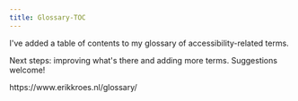 ```yaml
---
title: Glossary-TOC
---
```


I've added a table of contents to my glossary of accessibility-related terms.

Next steps: improving what's there and adding more terms. Suggestions welcome!

https\://www\.erikkroes.nl/glossary/

 
